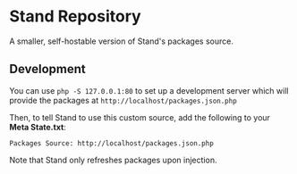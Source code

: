 # Stand Repository

A smaller, self-hostable version of Stand's packages source.

## Development

You can use `php -S 127.0.0.1:80` to set up a development server which will provide the packages at `http://localhost/packages.json.php`

Then, to tell Stand to use this custom source, add the following to your **Meta State.txt**:
```
Packages Source: http://localhost/packages.json.php
```

Note that Stand only refreshes packages upon injection.

